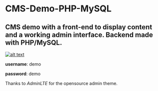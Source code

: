 # CMS-Demo-PHP-MySQL
CMS demo with a front-end to display content and a working admin interface. Backend made with PHP/MySQL. 
---

<a href="http://cmsdemo.tlcode.com" target="_blank">![alt text](http://www.tlcode.com/lab/images/demobtn.jpg "See Demo")</a>

**username**: demo

**password**: demo



Thanks to *AdminLTE* for the opensource admin theme.

